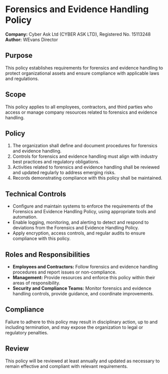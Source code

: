 # Forensics and Evidence Handling Policy

**Company:** Cyber Ask Ltd (CYBER ASK LTD), Registered No. 15113248  
**Author:** WEvans Director

## Purpose

This policy establishes requirements for forensics and evidence handling to protect organizational assets and ensure compliance with applicable laws and regulations.

## Scope

This policy applies to all employees, contractors, and third parties who access or manage company resources related to forensics and evidence handling.

## Policy

1. The organization shall define and document procedures for forensics and evidence handling.
2. Controls for forensics and evidence handling must align with industry best practices and regulatory obligations.
3. Activities related to forensics and evidence handling shall be reviewed and updated regularly to address emerging risks.
4. Records demonstrating compliance with this policy shall be maintained.

## Technical Controls

- Configure and maintain systems to enforce the requirements of the Forensics and Evidence Handling Policy, using appropriate tools and automation.
- Enable logging, monitoring, and alerting to detect and respond to deviations from the Forensics and Evidence Handling Policy.
- Apply encryption, access controls, and regular audits to ensure compliance with this policy.

## Roles and Responsibilities

- **Employees and Contractors:** Follow forensics and evidence handling procedures and report issues or non-compliance.
- **Management:** Provide resources and enforce this policy within their areas of responsibility.
- **Security and Compliance Teams:** Monitor forensics and evidence handling controls, provide guidance, and coordinate improvements.

## Compliance

Failure to adhere to this policy may result in disciplinary action, up to and including termination, and may expose the organization to legal or regulatory penalties.

## Review

This policy will be reviewed at least annually and updated as necessary to remain effective and compliant with relevant requirements.
